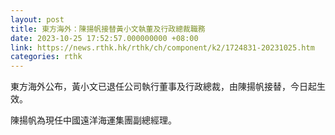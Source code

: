 ```yaml
---
layout: post
title: 東方海外：陳揚帆接替黃小文執董及行政總裁職務
date: 2023-10-25 17:52:57.000000000 +08:00
link: https://news.rthk.hk/rthk/ch/component/k2/1724831-20231025.htm
categories: rthk
---
```


東方海外公布，黃小文已退任公司執行董事及行政總裁，由陳揚帆接替，今日起生效。

陳揚帆為現任中國遠洋海運集團副總經理。
